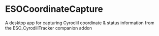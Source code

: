 # ESOCoordinateCapture
A desktop app for capturing Cyrodiil coordinate &amp; status information from the ESO_CyrodiilTracker companion addon 
